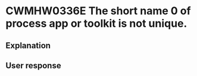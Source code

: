 # CWMHW0336E The short name 0 of process app or toolkit is not unique.

## Explanation

## User response